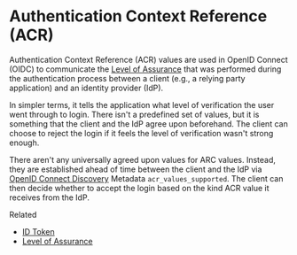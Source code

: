# Authentication Context Reference (ACR)

Authentication Context Reference (ACR) values are used in OpenID Connect (OIDC) to communicate the [Level of Assurance](../authentication/level-of-assurance) that was performed during the authentication process between a client (e.g., a relying party application) and an identity provider (IdP).

In simpler terms, it tells the application what level of verification the user went through to login. There isn't a predefined set of values, but it is something that the client and the IdP agree upon beforehand. The client can choose to reject the login if it feels the level of verification wasn't strong enough.

There aren't any universally agreed upon values for ARC values.
Instead, they are established ahead of time between the client and the IdP via [OpenID Connect Discovery](../oidc/oidc-discovery) Metadata `acr_values_supported`.
The client can then decide whether to accept the login based on the kind ACR value it receives from the IdP.

Related

* [ID Token](../oidc/id-token)
* [Level of Assurance](../authentication/level-of-assurance)